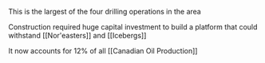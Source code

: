 This is the largest of the four drilling operations in the area

Construction required huge capital investment to build a platform that could withstand [[Nor'easters]] and [[Icebergs]]

It now accounts for 12% of all [[Canadian Oil Production]]
